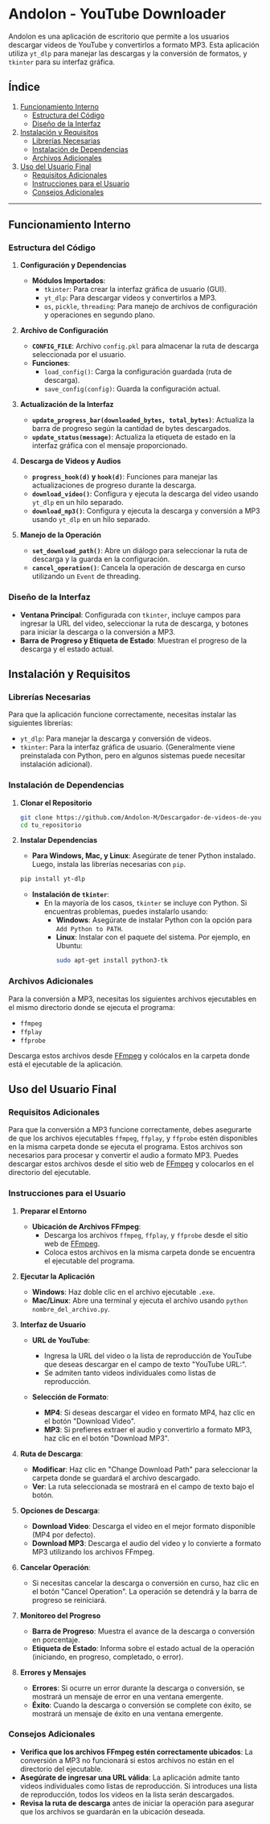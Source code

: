 # Andolon - YouTube Downloader

Andolon es una aplicación de escritorio que permite a los usuarios descargar videos de YouTube y convertirlos a formato MP3. Esta aplicación utiliza `yt_dlp` para manejar las descargas y la conversión de formatos, y `tkinter` para su interfaz gráfica.

## Índice

1. [Funcionamiento Interno](#funcionamiento-interno)
   - [Estructura del Código](#estructura-del-código)
   - [Diseño de la Interfaz](#diseño-de-la-interfaz)
2. [Instalación y Requisitos](#instalación-y-requisitos)
   - [Librerías Necesarias](#librerías-necesarias)
   - [Instalación de Dependencias](#instalación-de-dependencias)
   - [Archivos Adicionales](#archivos-adicionales)
3. [Uso del Usuario Final](#uso-del-usuario-final)
   - [Requisitos Adicionales](#requisitos-adicionales)
   - [Instrucciones para el Usuario](#instrucciones-para-el-usuario)
   - [Consejos Adicionales](#consejos-adicionales)

---

## Funcionamiento Interno

### Estructura del Código

1. **Configuración y Dependencias**
   - **Módulos Importados**:
     - `tkinter`: Para crear la interfaz gráfica de usuario (GUI).
     - `yt_dlp`: Para descargar videos y convertirlos a MP3.
     - `os`, `pickle`, `threading`: Para manejo de archivos de configuración y operaciones en segundo plano.

2. **Archivo de Configuración**
   - **`CONFIG_FILE`**: Archivo `config.pkl` para almacenar la ruta de descarga seleccionada por el usuario.
   - **Funciones**:
     - `load_config()`: Carga la configuración guardada (ruta de descarga).
     - `save_config(config)`: Guarda la configuración actual.

3. **Actualización de la Interfaz**
   - **`update_progress_bar(downloaded_bytes, total_bytes)`**: Actualiza la barra de progreso según la cantidad de bytes descargados.
   - **`update_status(message)`**: Actualiza la etiqueta de estado en la interfaz gráfica con el mensaje proporcionado.

4. **Descarga de Videos y Audios**
   - **`progress_hook(d)` y `hook(d)`**: Funciones para manejar las actualizaciones de progreso durante la descarga.
   - **`download_video()`**: Configura y ejecuta la descarga del video usando `yt_dlp` en un hilo separado.
   - **`download_mp3()`**: Configura y ejecuta la descarga y conversión a MP3 usando `yt_dlp` en un hilo separado.

5. **Manejo de la Operación**
   - **`set_download_path()`**: Abre un diálogo para seleccionar la ruta de descarga y la guarda en la configuración.
   - **`cancel_operation()`**: Cancela la operación de descarga en curso utilizando un `Event` de threading.

### Diseño de la Interfaz

- **Ventana Principal**: Configurada con `tkinter`, incluye campos para ingresar la URL del video, seleccionar la ruta de descarga, y botones para iniciar la descarga o la conversión a MP3.
- **Barra de Progreso y Etiqueta de Estado**: Muestran el progreso de la descarga y el estado actual.

## Instalación y Requisitos

### Librerías Necesarias

Para que la aplicación funcione correctamente, necesitas instalar las siguientes librerías:

- `yt_dlp`: Para manejar la descarga y conversión de videos.
- `tkinter`: Para la interfaz gráfica de usuario. (Generalmente viene preinstalada con Python, pero en algunos sistemas puede necesitar instalación adicional).

### Instalación de Dependencias

1. **Clonar el Repositorio**
   ```bash
   git clone https://github.com/Andolon-M/Descargador-de-videos-de-youtube.git
   cd tu_repositorio
   ```

2. **Instalar Dependencias**
   - **Para Windows, Mac, y Linux**: Asegúrate de tener Python instalado. Luego, instala las librerías necesarias con `pip`.
   ```bash
   pip install yt-dlp
   ```

   - **Instalación de `tkinter`**:
     - En la mayoría de los casos, `tkinter` se incluye con Python. Si encuentras problemas, puedes instalarlo usando:
       - **Windows**: Asegúrate de instalar Python con la opción para `Add Python to PATH`.
       - **Linux**: Instalar con el paquete del sistema. Por ejemplo, en Ubuntu:
         ```bash
         sudo apt-get install python3-tk
         ```

### Archivos Adicionales

Para la conversión a MP3, necesitas los siguientes archivos ejecutables en el mismo directorio donde se ejecuta el programa:

- `ffmpeg`
- `ffplay`
- `ffprobe`

Descarga estos archivos desde [FFmpeg](https://ffmpeg.org/download.html) y colócalos en la carpeta donde está el ejecutable de la aplicación.

## Uso del Usuario Final

### Requisitos Adicionales

Para que la conversión a MP3 funcione correctamente, debes asegurarte de que los archivos ejecutables `ffmpeg`, `ffplay`, y `ffprobe` estén disponibles en la misma carpeta donde se ejecuta el programa. Estos archivos son necesarios para procesar y convertir el audio a formato MP3. Puedes descargar estos archivos desde el sitio web de [FFmpeg](https://ffmpeg.org/download.html) y colocarlos en el directorio del ejecutable.

### Instrucciones para el Usuario

1. **Preparar el Entorno**
   - **Ubicación de Archivos FFmpeg**:
     - Descarga los archivos `ffmpeg`, `ffplay`, y `ffprobe` desde el sitio web de [FFmpeg](https://ffmpeg.org/download.html).
     - Coloca estos archivos en la misma carpeta donde se encuentra el ejecutable del programa.
   
2. **Ejecutar la Aplicación**
   - **Windows**: Haz doble clic en el archivo ejecutable `.exe`.
   - **Mac/Linux**: Abre una terminal y ejecuta el archivo usando `python nombre_del_archivo.py`.

3. **Interfaz de Usuario**
   - **URL de YouTube**:
     - Ingresa la URL del video o la lista de reproducción de YouTube que deseas descargar en el campo de texto "YouTube URL:".
     - Se admiten tanto videos individuales como listas de reproducción.
   
   - **Selección de Formato**:
     - **MP4**: Si deseas descargar el video en formato MP4, haz clic en el botón "Download Video".
     - **MP3**: Si prefieres extraer el audio y convertirlo a formato MP3, haz clic en el botón "Download MP3".

4. **Ruta de Descarga**:
   - **Modificar**: Haz clic en "Change Download Path" para seleccionar la carpeta donde se guardará el archivo descargado.
   - **Ver**: La ruta seleccionada se mostrará en el campo de texto bajo el botón.

5. **Opciones de Descarga**:
   - **Download Video**: Descarga el video en el mejor formato disponible (MP4 por defecto).
   - **Download MP3**: Descarga el audio del video y lo convierte a formato MP3 utilizando los archivos FFmpeg.
   
6. **Cancelar Operación**:
   - Si necesitas cancelar la descarga o conversión en curso, haz clic en el botón "Cancel Operation". La operación se detendrá y la barra de progreso se reiniciará.

7. **Monitoreo del Progreso**
   - **Barra de Progreso**: Muestra el avance de la descarga o conversión en porcentaje.
   - **Etiqueta de Estado**: Informa sobre el estado actual de la operación (iniciando, en progreso, completado, o error).

8. **Errores y Mensajes**
   - **Errores**: Si ocurre un error durante la descarga o conversión, se mostrará un mensaje de error en una ventana emergente.
   - **Éxito**: Cuando la descarga o conversión se complete con éxito, se mostrará un mensaje de éxito en una ventana emergente.

### Consejos Adicionales

- **Verifica que los archivos FFmpeg estén correctamente ubicados**: La conversión a MP3 no funcionará si estos archivos no están en el directorio del ejecutable.
- **Asegúrate de ingresar una URL válida**: La aplicación admite tanto videos individuales como listas de reproducción. Si introduces una lista de reproducción, todos los videos en la lista serán descargados.
- **Revisa la ruta de descarga** antes de iniciar la operación para asegurar que los archivos se guardarán en la ubicación deseada.

